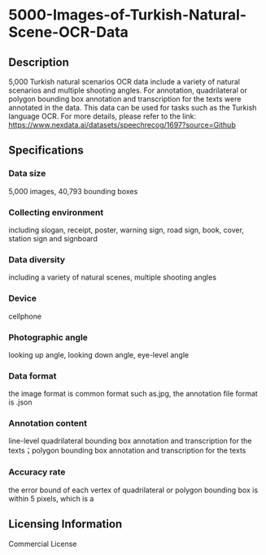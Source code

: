 # 5000-Images-of-Turkish-Natural-Scene-OCR-Data

## Description
5,000 Turkish natural scenarios OCR data include a variety of natural scenarios and multiple shooting angles. For annotation, quadrilateral or polygon bounding box annotation and transcription for the texts were annotated in the data. This data can be used for tasks such as the Turkish language OCR.
For more details, please refer to the link: https://www.nexdata.ai/datasets/speechrecog/1697?source=Github

## Specifications
### Data size
5,000 images, 40,793 bounding boxes
### Collecting environment
including slogan, receipt, poster, warning sign, road sign, book, cover, station sign and signboard
### Data diversity
including a variety of natural scenes, multiple shooting angles
### Device
cellphone
### Photographic angle
looking up angle, looking down angle, eye-level angle
### Data format
the image format is common format such as.jpg, the annotation file format is .json
### Annotation content
line-level quadrilateral bounding box annotation and transcription for the texts；polygon bounding box annotation and transcription for the texts
### Accuracy rate
the error bound of each vertex of quadrilateral or polygon bounding box is within 5 pixels, which is a

## Licensing Information
Commercial License


















